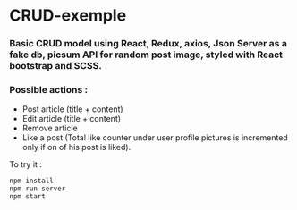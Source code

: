 # CRUD-exemple  
### Basic CRUD model using React, Redux, axios, Json Server as a fake db, picsum API for random post image, styled with React bootstrap and SCSS.  
  
### Possible actions :  
- Post article (title + content)  
-	Edit article (title + content)  
-	Remove article  
- Like a post (Total like counter under user profile pictures is incremented only if on of his post is liked).
  

To try it :
```
npm install
npm run server
npm start
```